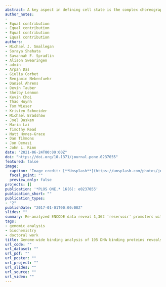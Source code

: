 ```yaml
---
abstract: A key aspect in defining cell state is the complex choreography of DNA binding events in a given cell type, which in turn establishes a cell-specific gene-expression program. Here we wanted to take a deep analysis of DNA binding events and transcriptional output of a single cell state (K562 cells). To this end we re-analyzed 195 DNA binding proteins contained in ENCODE data. We used standardized analysis pipelines, containerization, and literate programming with R Markdown for reproducibility and rigor. Our approach validated many findings from previous independent studies, underscoring the importance of ENCODE’s goals in providing these reproducible data resources. We also had several new findings including: (i) 1,362 promoters, which we refer to as ‘reservoirs,’ that are defined by having up to 111 different DNA binding-proteins localized on one promoter, yet do not have any expression of steady-state RNA (ii) Reservoirs do not overlap super-enhancer annotations and distinct have distinct properties from super-enhancers. (iii) The human specific SVA repeat element may have been co-opted for enhancer regulation and is highly transcribed in PRO-seq and RNA-seq. Collectively, this study performed by the students of a CU Boulder computational biology class (BCHM 5631 –Spring 2020) demonstrates the value of reproducible findings and how resources like ENCODE that prioritize data standards can foster new findings with existing data in a didactic environment.
author_notes:
-
- Equal contribution
- Equal contribution
- Equal contribution
- Equal contribution
authors:
- Michael J. Smallegan
- Soraya Shehata
- Savannah F. Spradlin
- Alison Swearingen
- admin
- Arpan Das
- Giulia Corbet
- Benjamin Nebenfuehr
- Daniel Ahrens
- Devin Tauber
- Shelby Lennon
- Kevin Choi
- Thao Huynh
- Tom Wieser
- Kristen Schneider
- Michael Bradshaw
- Joel Basken
- Maria Lai
- Timothy Read
- Matt Hynes-Grace
- Dan Timmons
- Jon Demasi
- John L. Rinn
date: "2021-06-24T00:00:00Z"
doi: "https://doi.org/10.1371/journal.pone.0237055"
featured: false
image:
  caption: 'Image credit: [**Unsplash**](https://unsplash.com/photos/jdD8gXaTZsc)'
  focal_point: ""
  preview_only: false
projects: []
publication: '*PLOS ONE,* 16(6): e0237055'
publication_short: ""
publication_types:
- "2"
publishDate: "2017-01-01T00:00:00Z"
slides: ""
summary: Re-analyzed ENCODE data reveal 1,362 ‘reservoir’ promoters with up to 111 different DNA-binding proteins present but no steady-state RNA expression.
tags:
- genomic analysis
- biochemistry
- doctoral work
title: Genome-wide binding analysis of 195 DNA binding proteins reveals “reservoir” promoters and human specific SVA-repeat family regulation
url_code: ""
url_dataset: ""
url_pdf: ""
url_poster: ""
url_project: ""
url_slides: ""
url_source: ""
url_video: ""
---
```


